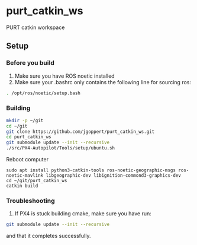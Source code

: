 # purt_catkin_ws
PURT catkin workspace

## Setup

### Before you build
1. Make sure you have ROS noetic installed
2. Make sure your .bashrc only contains the following line for sourcing ros:

```bash
. /opt/ros/noetic/setup.bash

```

### Building

```bash
mkdir -p ~/git
cd ~/git
git clone https://github.com/jgoppert/purt_catkin_ws.git
cd purt_catkin_ws
git submodule update --init --recursive
./src/PX4-Autopilot/Tools/setup/ubuntu.sh 
```

Reboot computer

```
sudo apt install python3-catkin-tools ros-noetic-geographic-msgs ros-noetic-mavlink libgeographic-dev libignition-commond3-graphics-dev
cd ~/git/purt_catkin_ws
catkin build
```

### Troubleshooting

1. If PX4 is stuck building cmake, make sure you have run:
```bash
git submodule update --init --recursive
```
and that it completes successfully.
